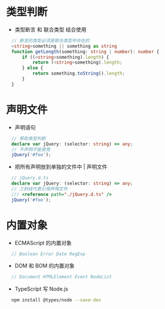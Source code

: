 # 类型判断

* 类型断言 和 联合类型 结合使用
```ts
  // 断言的类型必须是联合类型中存在的
  <string>something || something as string
  function getLength(something: string | number): number {
      if ((<string>something).length) {
          return (<string>something).length;
      } else {
          return something.toString().length;
      }
  }
```

# 声明文件

* 声明语句
```ts
  // 帮助类型判断
  declare var jQuery: (selector: string) => any;
  // 不声明不能使用
  jQuery('#foo');
```
* 把所有声明放到单独的文件中 | 声明文件
```ts
  // jQuery.d.ts
  declare var jQuery: (selector: string) => any;
  // 三斜线代表引用声明文件
  /// <reference path="./jQuery.d.ts" />
  jQuery('#foo');
```

# 内置对象

* ECMAScript 的内置对象
```ts
  // Boolean Error Date RegExp
```
* DOM 和 BOM 的内置对象
```ts
  // Document HTMLElement Event NodeList
```
* TypeScript 写 Node.js
```bash
  npm install @types/node --save-dev
```